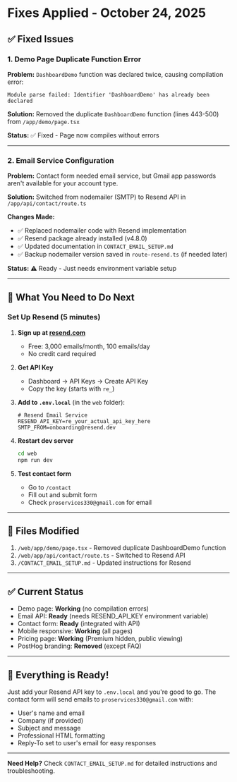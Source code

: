 # Fixes Applied - October 24, 2025

## ✅ Fixed Issues

### 1. Demo Page Duplicate Function Error
**Problem:** `DashboardDemo` function was declared twice, causing compilation error:
```
Module parse failed: Identifier 'DashboardDemo' has already been declared
```

**Solution:** Removed the duplicate `DashboardDemo` function (lines 443-500) from `/app/demo/page.tsx`

**Status:** ✅ Fixed - Page now compiles without errors

---

### 2. Email Service Configuration
**Problem:** Contact form needed email service, but Gmail app passwords aren't available for your account type.

**Solution:** Switched from nodemailer (SMTP) to Resend API in `/app/api/contact/route.ts`

**Changes Made:**
- ✅ Replaced nodemailer code with Resend implementation
- ✅ Resend package already installed (v4.8.0)
- ✅ Updated documentation in `CONTACT_EMAIL_SETUP.md`
- ✅ Backup nodemailer version saved in `route-resend.ts` (if needed later)

**Status:** ⚠️ Ready - Just needs environment variable setup

---

## 🎯 What You Need to Do Next

### Set Up Resend (5 minutes)

1. **Sign up at [resend.com](https://resend.com)**
   - Free: 3,000 emails/month, 100 emails/day
   - No credit card required

2. **Get API Key**
   - Dashboard → API Keys → Create API Key
   - Copy the key (starts with `re_`)

3. **Add to `.env.local`** (in the `web` folder):
   ```env
   # Resend Email Service
   RESEND_API_KEY=re_your_actual_api_key_here
   SMTP_FROM=onboarding@resend.dev
   ```

4. **Restart dev server**
   ```bash
   cd web
   npm run dev
   ```

5. **Test contact form**
   - Go to `/contact`
   - Fill out and submit form
   - Check `proservices330@gmail.com` for email

---

## 📁 Files Modified

1. `/web/app/demo/page.tsx` - Removed duplicate DashboardDemo function
2. `/web/app/api/contact/route.ts` - Switched to Resend API
3. `/CONTACT_EMAIL_SETUP.md` - Updated instructions for Resend

---

## ✅ Current Status

- Demo page: **Working** (no compilation errors)
- Email API: **Ready** (needs RESEND_API_KEY environment variable)
- Contact form: **Ready** (integrated with API)
- Mobile responsive: **Working** (all pages)
- Pricing page: **Working** (Premium hidden, public viewing)
- PostHog branding: **Removed** (except FAQ)

---

## 🚀 Everything is Ready!

Just add your Resend API key to `.env.local` and you're good to go. The contact form will send emails to `proservices330@gmail.com` with:
- User's name and email
- Company (if provided)
- Subject and message
- Professional HTML formatting
- Reply-To set to user's email for easy responses

---

**Need Help?** Check `CONTACT_EMAIL_SETUP.md` for detailed instructions and troubleshooting.
